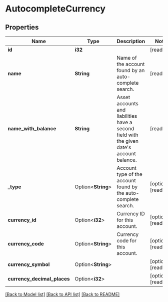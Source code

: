 # AutocompleteCurrency

## Properties

Name | Type | Description | Notes
------------ | ------------- | ------------- | -------------
**id** | **i32** |  | [readonly]
**name** | **String** | Name of the account found by an auto-complete search. | [readonly]
**name_with_balance** | **String** | Asset accounts and liabilities have a second field with the given date's account balance. | [readonly]
**_type** | Option<**String**> | Account type of the account found by the auto-complete search. | [optional][readonly]
**currency_id** | Option<**i32**> | Currency ID for this account. | [optional][readonly]
**currency_code** | Option<**String**> | Currency code for this account. | [optional][readonly]
**currency_symbol** | Option<**String**> |  | [optional][readonly]
**currency_decimal_places** | Option<**i32**> |  | [optional][readonly]

[[Back to Model list]](../README.md#documentation-for-models) [[Back to API list]](../README.md#documentation-for-api-endpoints) [[Back to README]](../README.md)


